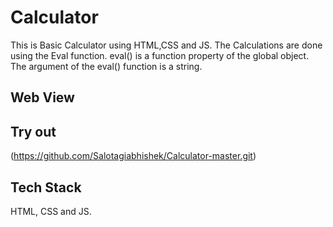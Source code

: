 # Calculator
This is Basic Calculator using HTML,CSS and JS.
The Calculations are done using the Eval function.
eval() is a function property of the global object.
The argument of the eval() function is a string.


## Web View



## Try out
(https://github.com/Salotagiabhishek/Calculator-master.git)

## Tech Stack
HTML, CSS and JS.
